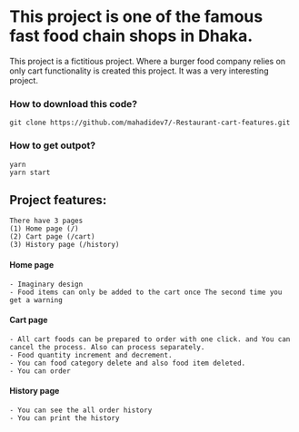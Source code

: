 # This project is one of the famous fast food chain shops in Dhaka.

This project is a fictitious project. Where a burger food company relies on only cart functionality is created this project. It was a very interesting project.

### How to download this code?
    git clone https://github.com/mahadidev7/-Restaurant-cart-features.git

### How to get outpot?
    yarn
    yarn start 


## Project features:

    There have 3 pages
    (1) Home page (/)
    (2) Cart page (/cart)
    (3) History page (/history)

#### Home page
    - Imaginary design
    - Food items can only be added to the cart once The second time you get a warning

#### Cart page
    - All cart foods can be prepared to order with one click. and You can cancel the process. Also can process separately.
    - Food quantity increment and decrement.
    - You can food category delete and also food item deleted.
    - You can order

#### History page
    - You can see the all order history
    - You can print the history